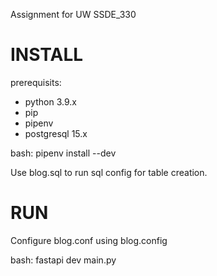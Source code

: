 Assignment for UW SSDE_330



# INSTALL

prerequisits:
- python 3.9.x
- pip
- pipenv
- postgresql 15.x


bash: pipenv install --dev

Use blog.sql to run sql config for table creation.

# RUN

Configure blog.conf using blog.config

bash: fastapi dev main.py



